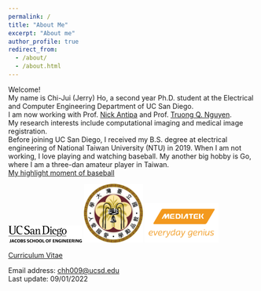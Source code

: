 ```yaml
---
permalink: /
title: "About Me"
excerpt: "About me"
author_profile: true
redirect_from: 
  - /about/
  - /about.html
---
```


Welcome! <br> My name is Chi-Jui (Jerry) Ho, a second year Ph.D. student at the Electrical and Computer Engineering Department of UC San Diego. <br/>
I am now working with Prof. [Nick Antipa](http://nickantipa.com) and Prof. [Truong Q. Nguyen](http://videoprocessing.ucsd.edu). <br/> My research interests include computational imaging and medical image registration.<br/>
Before joining UC San Diego, I received my B.S. degree at electrical engineering of National Taiwan University (NTU) in 2019. 
When I am not working, I love playing and watching baseball. My another big hobby is Go, where I am a three-dan amateur player in Taiwan. <br/>
[My highlight moment of baseball](https://www.youtube.com/watch?v=KcCYCNIB8ms&t=3727s) <br/>

<img src='/images/UCSD.png' width='150' >
<img src='/images/NTU.png' width='120' >
<img src='/images/MTK.jpg' width='150' > <br/>

[Curriculum Vitae](http://JerryHoTaiwan.github.io/files/Resume_Jerry_0922.pdf) <br/>

Email address: chh009@ucsd.edu <br/>
Last update: 09/01/2022
